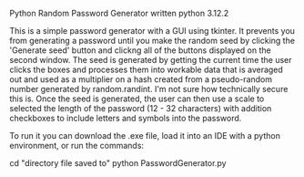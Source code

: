 Python Random Password Generator written python 3.12.2

This is a simple password generator with a GUI using tkinter. It prevents you from generating a password until you make the random seed by clicking the 'Generate seed' button and clickng all of the buttons displayed on the second window. The seed is generated by getting the current time the user clicks the boxes and processes them into workable data that is averaged out and used as a multiplier on a hash created from a pseudo-random number generated by random.randint. I'm not sure how technically secure this is. Once the seed is generated, the user can then use a scale to selected the length of the password (12 - 32 characters) with addition checkboxes to include letters and symbols into the password.

To run it you can download the .exe file, load it into an IDE with a python environment, or run the commands:

cd "directory file saved to"
python PasswordGenerator.py 

